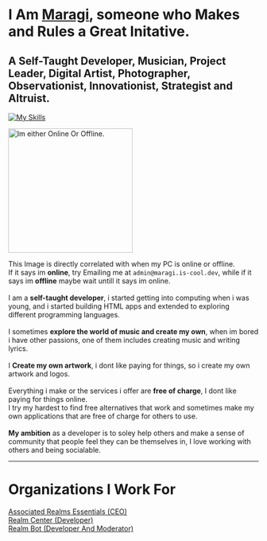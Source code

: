 <!-- MaRaGI (C)-->
# I Am [Maragi](https://maragi.is-cool.dev), someone who Makes and Rules a Great Initative.
## A Self-Taught Developer, Musician, Project Leader, Digital Artist, Photographer, Observationist, Innovationist, Strategist and Altruist.

[![My Skills](https://skillicons.dev/icons?i=php,html,css,ts,js,py,md,bootstrap,cs,express,robloxstudio)](https://maragi.is-cool.dev)

<a href="https://maragi.is-cool.dev/activity.php"><img src="https://uhhdb.maragi.is-cool.dev/maragi_pc/heartbeat/image" alt="Im either Online Or Offline." width="250" /></a>

This Image is directly correlated with when my PC is online or offline.<br>
If it says im **online**, try Emailing me at `admin@maragi.is-cool.dev`, while if it says im **offline** maybe wait untill it says im online.<br>
<br>
I am a **self-taught developer**, i started getting into computing when i was young, and i started building HTML apps and extended to exploring different programming languages.<br>
<br>
I sometimes **explore the world of music and create my own**, when im bored i have other passions, one of them includes creating music and writing lyrics.<br>
<br>
I **Create my own artwork**, i dont like paying for things, so i create my own artwork and logos.<br>
<br>
Everything i make or the services i offer are **free of charge**, I dont like paying for things online.<br>
I try my hardest to find free alternatives that work and sometimes make my own applications that are free of charge for others to use.<br>
<br>
**My ambition** as a developer is to soley help others and make a sense of community that people feel they can be themselves in, I love working with others and being socialable.

<hr>

# Organizations I Work For

<a href="https://github.com/Associated-Realms-Essentials">Associated Realms Essentials (CEO)</a><br>
<a href="https://github.com/realmcenter">Realm Center (Developer)</a><br>
<a href="https://github.com/Realm-Bot">Realm Bot (Developer And Moderator)</a>

